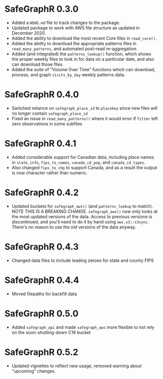 # SafeGraphR 0.3.0

* Added a `NEWS.md` file to track changes to the package.
* Updated package to work with AWS file structure as updated in December 2020.
* Added the ability to download the most recent Core files in `read_core()`.
* Added the ability to download the appropriate patterns files in `read_many_patterns`, and automated post-read re-aggregation.
* Added (and integrated) the `patterns_lookup()` function, which shows the proper weekly files to look in for data on a particular date, and also can download those files.
* Added the suite of "Volume Over Time" functions which can download, process, and graph `visits_by_day` weekly patterns data.

# SafeGraphR 0.4.0

* Switched reliance on `safegraph_place_id` to `placekey` since new files will no longer contain `safegraph_place_id`
* Fixed an issue in `read_many_patterns()` where it would error if `filter` left zero observations in some subfiles

# SafeGraphR 0.4.1

* Added considerable support for Canadian data, including place names in `state_info`, `fips_to_names`, `canada_cd_pop`, and `canada_cd_types`.
* Also changed `fips_to_cbg` to support Canada, and as a result the output is now character rather than numeric.

# SafeGraphR 0.4.2

* Updated buckets for `safegraph_aws()` (and `patterns_lookup` to match). NOTE THIS IS A BREAKING CHANGE. `safegraph_aws()` now only looks at the most updated versions of the data. Access to previous versions is discontinued, and you'll need to do it by hand using `aws.s3::s3sync`. There's no reason to use the old versions of the data anyway.

# SafeGraphR 0.4.3

* Changed data files to include leading zeroes for state and county FIPS

# SafeGraphR 0.4.4

* Moved filepaths for backfill data

# SafeGraphR 0.5.0

* Added `safegraph_api` and made `safegraph_aws` more flexible to not rely on the soon-shutting-down C19 bucket

# SafeGraphR 0.5.2

* Updated vignettes to reflect new usage, removed warning about "upcoming" changes.
